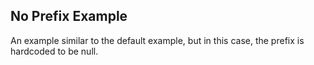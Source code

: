 ## No Prefix Example

An example similar to the default example, but in this case, the prefix is hardcoded to be null.
